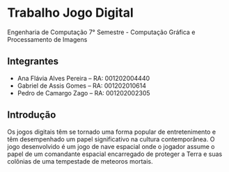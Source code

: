 # Trabalho Jogo Digital

Engenharia de Computação 7° Semestre - Computação Gráfica e Processamento de Imagens
## Integrantes

- Ana Flávia Alves Pereira – RA: 001202004440
- Gabriel de Assis Gomes – RA: 001202010614
- Pedro de Camargo Zago – RA: 001202002305

## Introdução
Os jogos digitais têm se tornado uma forma popular de entretenimento e têm desempenhado um papel significativo na cultura contemporânea. O jogo desenvolvido é um jogo de nave espacial onde o jogador assume o papel de um comandante espacial encarregado de proteger a Terra e suas colônias de uma tempestade de meteoros mortais.
